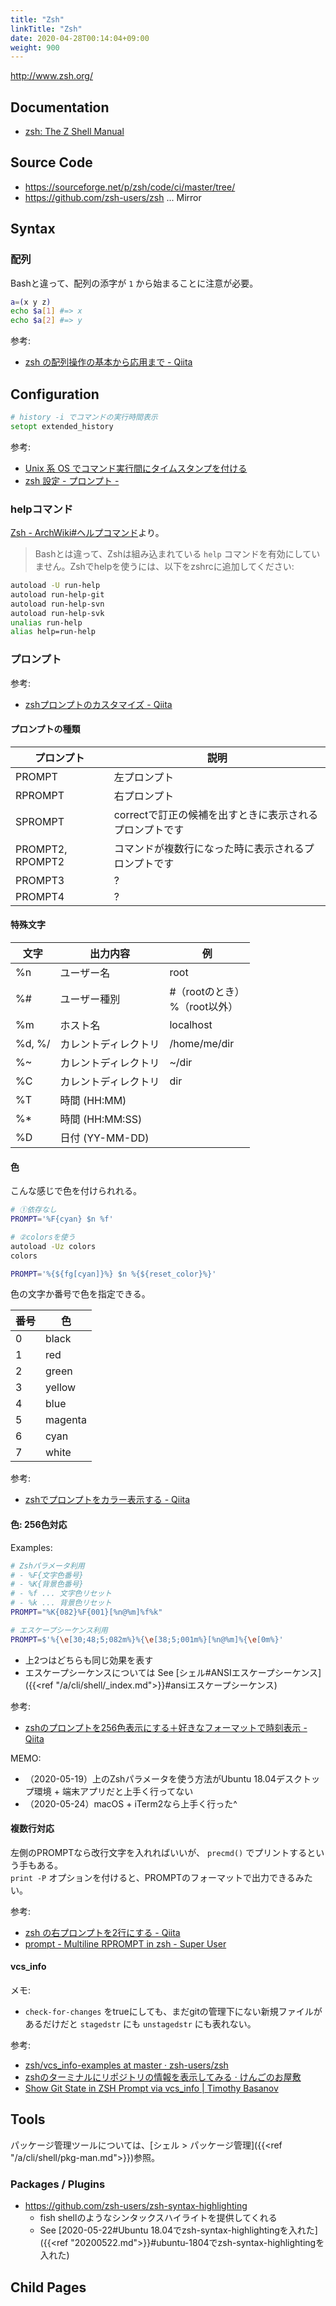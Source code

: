 ```yaml
---
title: "Zsh"
linkTitle: "Zsh"
date: 2020-04-28T00:14:04+09:00
weight: 900
---
```


http://www.zsh.org/

## Documentation

- [zsh: The Z Shell Manual](http://zsh.sourceforge.net/Doc/Release/)

## Source Code

- https://sourceforge.net/p/zsh/code/ci/master/tree/
- https://github.com/zsh-users/zsh ... Mirror

## Syntax
### 配列

Bashと違って、配列の添字が `1` から始まることに注意が必要。

```sh
a=(x y z)
echo $a[1] #=> x
echo $a[2] #=> y
```

参考:

- [zsh の配列操作の基本から応用まで - Qiita](https://qiita.com/mollifier/items/f897b3fddd2d10369333)

## Configuration

```zsh
# history -i でコマンドの実行時間表示
setopt extended_history
```

参考:

- [Unix 系 OS でコマンド実行間にタイムスタンプを付ける](https://orumin.blogspot.com/2017/10/unix-os.html)
- [zsh 設定 - プロンプト -](http://tegetegekibaru.blogspot.com/2012/08/zsh_2.html)

### helpコマンド

[Zsh - ArchWiki#ヘルプコマンド](https://wiki.archlinux.jp/index.php/Zsh#.E3.83.98.E3.83.AB.E3.83.97.E3.82.B3.E3.83.9E.E3.83.B3.E3.83.89)より。

> Bashとは違って、Zshは組み込まれている `help` コマンドを有効にしていません。Zshでhelpを使うには、以下をzshrcに追加してください:

```sh
autoload -U run-help
autoload run-help-git
autoload run-help-svn
autoload run-help-svk
unalias run-help
alias help=run-help
```


### プロンプト

参考:

- [zshプロンプトのカスタマイズ - Qiita](https://qiita.com/yamagen0915/items/77fb78d9c73369c784da)

#### プロンプトの種類

 プロンプト | 説明
----------|------
 PROMPT  | 左プロンプト
 RPROMPT | 右プロンプト
 SPROMPT | correctで訂正の候補を出すときに表示されるプロンプトです
 PROMPT2, RPOMPT2 | コマンドが複数行になった時に表示されるプロンプトです
 PROMPT3 | ?
 PROMPT4 | ?

#### 特殊文字

 文字 | 出力内容 | 例
-----|---------|----
 %n | ユーザー名 | root
 %# | ユーザー種別 | #（rootのとき）<br />%（root以外）
 %m | ホスト名 | localhost
 %d, %/ | カレントディレクトリ | /home/me/dir
 %~ | カレントディレクトリ | ~/dir
 %C | カレントディレクトリ | dir
 %T | 時間 (HH:MM) |
 %* | 時間 (HH:MM:SS) |
 %D | 日付 (YY-MM-DD) |

#### 色

こんな感じで色を付けられれる。

```sh
# ①依存なし
PROMPT='%F{cyan} $n %f'

# ②colorsを使う
autoload -Uz colors
colors

PROMPT='%{${fg[cyan]}%} $n %{${reset_color}%}'
```

色の文字か番号で色を指定できる。

 番号 | 色
-----|----
 0 | black
 1 | red
 2 | green
 3 | yellow
 4 | blue
 5 | magenta
 6 | cyan
 7 | white

参考:

- [zshでプロンプトをカラー表示する - Qiita](https://qiita.com/mollifier/items/40d57e1da1b325903659)

#### 色: 256色対応

Examples:

```sh
# Zshパラメータ利用
# - %F{文字色番号}
# - %K{背景色番号}
# - %f ... 文字色リセット
# - %k ... 背景色リセット
PROMPT="%K{082}%F{001}[%n@%m]%f%k"

# エスケープシーケンス利用
PROMPT=$'%{\e[30;48;5;082m%}%{\e[38;5;001m%}[%n@%m]%{\e[0m%}'
```

- 上2つはどちらも同じ効果を表す
- エスケープシーケンスについては See [シェル#ANSIエスケープシーケンス]({{<ref "/a/cli/shell/_index.md">}}#ansiエスケープシーケンス)

参考:

- [zshのプロンプトを256色表示にする＋好きなフォーマットで時刻表示 - Qiita](https://qiita.com/butaosuinu/items/770a040bc9cfe22c71f4)

MEMO:

- （2020-05-19）上のZshパラメータを使う方法がUbuntu 18.04デスクトップ環境 + 端末アプリだと上手く行ってない
- （2020-05-24）macOS + iTerm2なら上手く行った^

#### 複数行対応

左側のPROMPTなら改行文字を入れればいいが、 `precmd()` でプリントするという手もある。  
`print -P` オプションを付けると、PROMPTのフォーマットで出力できるみたい。

参考:

- [zsh の右プロンプトを2行にする - Qiita](https://qiita.com/eexiech8aNahShee/items/355cd4d884ce03656285)
- [prompt - Multiline RPROMPT in zsh - Super User](https://superuser.com/questions/974908/multiline-rprompt-in-zsh)

#### vcs_info

メモ:

- `check-for-changes` をtrueにしても、まだgitの管理下にない新規ファイルがあるだけだと `stagedstr` にも `unstagedstr` にも表れない。

参考:

- [zsh/vcs_info-examples at master · zsh-users/zsh](https://github.com/zsh-users/zsh/blob/master/Misc/vcs_info-examples)
- [zshのターミナルにリポジトリの情報を表示してみる · けんごのお屋敷](http://tkengo.github.io/blog/2013/05/12/zsh-vcs-info/)
- [Show Git State in ZSH Prompt via vcs_info | Timothy Basanov](https://timothybasanov.com/2016/04/23/zsh-prompt-and-vcs_info.html)

## Tools

パッケージ管理ツールについては、[シェル > パッケージ管理]({{<ref "/a/cli/shell/pkg-man.md">}})参照。

### Packages / Plugins

- https://github.com/zsh-users/zsh-syntax-highlighting
  - fish shellのようなシンタックスハイライトを提供してくれる
  - See [2020-05-22#Ubuntu 18.04でzsh-syntax-highlightingを入れた]({{<ref "20200522.md">}}#ubuntu-1804でzsh-syntax-highlightingを入れた)

## Child Pages
